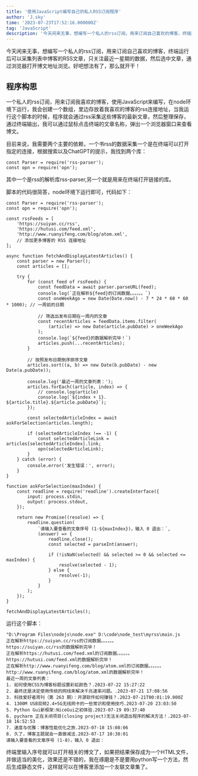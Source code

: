 ```yaml
---
title: '使用JavaScript编写自己的私人RSS订阅程序'
author: 'J.sky'
time: '2023-07-23T17:52:16.000000Z'
tag: 'JavaScript'
description: '今天闲来无事，想编写一个私人的rss订阅，用来订阅自己喜欢的博客，终端运行后可以采集列表中博客的RSS文章，只关注最近一星期的数据，然后选中文章，通过浏览器打开博文地址浏览。好吧想法有了，那么就开干！'
---
```

今天闲来无事，想编写一个私人的rss订阅，用来订阅自己喜欢的博客，终端运行后可以采集列表中博客的RSS文章，只关注最近一星期的数据，然后选中文章，通过浏览器打开博文地址浏览。好吧想法有了，那么就开干！

## 程序构思

一个私人的rss订阅，用来订阅我喜欢的博客，使用JavaScript来编写，在node环境下运行，我会创建一个数组，里边存放着我喜欢的博客的rss连接地址，当我运行这个脚本的时候，程序就会通过rss采集这些博客的最新文章，然后整理保存，通过终端输出，我可以通过鼠标点击终端的文章名称，弹出一个浏览器窗口来查看博文。

目前来说，我需要两个主要的依赖，一个书rss的数据采集一个是在终端可以打开指定的连接，根据搜索以及ChatGPT的提示，我找到两个库：

    const Parser = require('rss-parser');
    const opn = require('opn');

其中一个是rss的解析库rss-parser,另一个就是用来在终端打开链接的库。

脚本的代码很简答，node环境下运行即可，代码如下：


    const Parser = require('rss-parser');
    const opn = require('opn');

    const rssFeeds = [
        'https://suiyan.cc/rss',
        'https://hutusi.com/feed.xml',
        'http://www.ruanyifeng.com/blog/atom.xml',
        // 添加更多博客的 RSS 连接地址
    ];

    async function fetchAndDisplayLatestArticles() {
        const parser = new Parser();
        const articles = [];

        try {
            for (const feed of rssFeeds) {
                const feedData = await parser.parseURL(feed);
                console.log(`正在解析${feed}的订阅数据。。。。。。`)
                const oneWeekAgo = new Date(Date.now() - 7 * 24 * 60 * 60 * 1000); // 一周前的日期

                // 筛选出发布日期在一周内的文章
                const recentArticles = feedData.items.filter(
                    (article) => new Date(article.pubDate) > oneWeekAgo
                );
                console.log(`${feed}的数据解析完毕！`)
                articles.push(...recentArticles);
            }

            // 按照发布日期倒序排序文章
            articles.sort((a, b) => new Date(b.pubDate) - new Date(a.pubDate));

            console.log('最近一周的文章列表：');
            articles.forEach((article, index) => {
                // console.log(article)
                console.log(`${index + 1}. ${article.title}.${article.pubDate}`);
            });

            const selectedArticleIndex = await askForSelection(articles.length);

            if (selectedArticleIndex !== -1) {
                const selectedArticleLink = articles[selectedArticleIndex].link;
                opn(selectedArticleLink);
            }
        } catch (error) {
            console.error('发生错误：', error);
        }
    }

    function askForSelection(maxIndex) {
        const readline = require('readline').createInterface({
            input: process.stdin,
            output: process.stdout,
        });

        return new Promise((resolve) => {
            readline.question(
                `请输入要查看的文章序号 (1-${maxIndex})，输入 0 退出：`,
                (answer) => {
                    readline.close();
                    const selected = parseInt(answer);

                    if (!isNaN(selected) && selected >= 0 && selected <= maxIndex) {
                        resolve(selected - 1);
                    } else {
                        resolve(-1);
                    }
                }
            );
        });
    }

    fetchAndDisplayLatestArticles();


运行这个脚本：

    "D:\Program Files\nodejs\node.exe" D:\code\node_test\myrss\main.js
    正在解析https://suiyan.cc/rss的订阅数据。。。。。。
    https://suiyan.cc/rss的数据解析完毕！
    正在解析https://hutusi.com/feed.xml的订阅数据。。。。。。
    https://hutusi.com/feed.xml的数据解析完毕！
    正在解析http://www.ruanyifeng.com/blog/atom.xml的订阅数据。。。。。。
    http://www.ruanyifeng.com/blog/atom.xml的数据解析完毕！
    最近一周的文章列表：
    1. 如何使用CSS为博客标题设置彩虹颜色？.2023-07-22 15:27:22
    2. 最终还是决定使用传统的网线来解决千兆速率问题。.2023-07-21 17:08:56
    3. 科技爱好者周刊（第 263 期）：开源软件如何赚钱？.2023-07-21T00:01:19.000Z
    4. 1300M USB双频2.4+5G无线网卡的一些常识和使用技巧.2023-07-20 23:03:50
    5. Python Gui新框架:NiceGui之初体验.2023-07-19 09:37:40
    6. pycharm 正在关闭项目(closing project)无法关闭退出程序的解决方法！.2023-07-18 16:52:53
    7. 速度与优雅：博客性能优化之旅.2023-07-18 15:08:06
    8. 久了，博客主题就会一直做减法.2023-07-17 10:38:01
    请输入要查看的文章序号 (1-8)，输入 0 退出：

终端里输入序号就可以打开相关的博文了，如果把结果保存成为一个HTML文件，并做适当的美化，效果还是不错的，我在琢磨是不是要用python写一个方法，然后生成静态文件，这样就可以在博客里添加一个友联文章集了。
